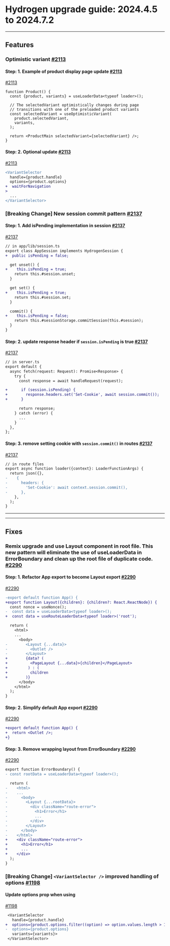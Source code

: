 # Hydrogen upgrade guide: 2024.4.5 to 2024.7.2

----

## Features

### Optimistic variant [#2113](https://github.com/Shopify/hydrogen/pull/2113)

#### Step: 1. Example of product display page update [#2113](https://github.com/Shopify/hydrogen/pull/2113)

[#2113](https://github.com/Shopify/hydrogen/pull/2113)
```.tsx
function Product() {
  const {product, variants} = useLoaderData<typeof loader>();

  // The selectedVariant optimistically changes during page
  // transitions with one of the preloaded product variants
  const selectedVariant = useOptimisticVariant(
    product.selectedVariant,
    variants,
  );

  return <ProductMain selectedVariant={selectedVariant} />;
}
```

#### Step: 2. Optional <VariantSelector /> update [#2113](https://github.com/Shopify/hydrogen/pull/2113)

[#2113](https://github.com/Shopify/hydrogen/pull/2113)
```diff
<VariantSelector
  handle={product.handle}
  options={product.options}
+  waitForNavigation
>
  ...
</VariantSelector>
```

### [Breaking Change] New session commit pattern [#2137](https://github.com/Shopify/hydrogen/pull/2137)

#### Step: 1. Add isPending implementation in session [#2137](https://github.com/Shopify/hydrogen/pull/2137)

[#2137](https://github.com/Shopify/hydrogen/pull/2137)
```diff
// in app/lib/session.ts
export class AppSession implements HydrogenSession {
+  public isPending = false;

  get unset() {
+    this.isPending = true;
    return this.#session.unset;
  }

  get set() {
+    this.isPending = true;
    return this.#session.set;
  }

  commit() {
+    this.isPending = false;
    return this.#sessionStorage.commitSession(this.#session);
  }
}
```

#### Step: 2. update response header if `session.isPending` is true [#2137](https://github.com/Shopify/hydrogen/pull/2137)

[#2137](https://github.com/Shopify/hydrogen/pull/2137)
```diff
// in server.ts
export default {
  async fetch(request: Request): Promise<Response> {
    try {
      const response = await handleRequest(request);

+      if (session.isPending) {
+        response.headers.set('Set-Cookie', await session.commit());
+      }

      return response;
    } catch (error) {
      ...
    }
  },
};
```

#### Step: 3. remove setting cookie with `session.commit()` in routes [#2137](https://github.com/Shopify/hydrogen/pull/2137)

[#2137](https://github.com/Shopify/hydrogen/pull/2137)
```diff
// in route files
export async function loader({context}: LoaderFunctionArgs) {
  return json({},
-    {
-      headers: {
-        'Set-Cookie': await context.session.commit(),
-      },
    },
  );
}
```

----

----

## Fixes

### Remix upgrade and use Layout component in root file. This new pattern will eliminate the use of useLoaderData in ErrorBoundary and clean up the root file of duplicate code. [#2290](https://github.com/Shopify/hydrogen/pull/2290)

#### Step: 1. Refactor App export to become Layout export [#2290](https://github.com/Shopify/hydrogen/pull/2290)

[#2290](https://github.com/Shopify/hydrogen/pull/2290)
```diff
-export default function App() {
+export function Layout({children}: {children?: React.ReactNode}) {
  const nonce = useNonce();
-  const data = useLoaderData<typeof loader>();
+  const data = useRouteLoaderData<typeof loader>('root');

  return (
    <html>
    ...
      <body>
-        <Layout {...data}>
-          <Outlet />
-        </Layout>
+        {data? (
+          <PageLayout {...data}>{children}</PageLayout>
+         ) : (
+          children
+        )}
      </body>
    </html>
  );
}
```

#### Step: 2. Simplify default App export [#2290](https://github.com/Shopify/hydrogen/pull/2290)

[#2290](https://github.com/Shopify/hydrogen/pull/2290)
```diff
+export default function App() {
+  return <Outlet />;
+}
```

#### Step: 3. Remove wrapping layout from ErrorBoundary [#2290](https://github.com/Shopify/hydrogen/pull/2290)

[#2290](https://github.com/Shopify/hydrogen/pull/2290)
```diff
export function ErrorBoundary() {
- const rootData = useLoaderData<typeof loader>();

  return (
-    <html>
-    ...
-      <body>
-        <Layout {...rootData}>
-          <div className="route-error">
-            <h1>Error</h1>
-            ...
-          </div>
-        </Layout>
-      </body>
-    </html>
+    <div className="route-error">
+      <h1>Error</h1>
+      ...
+    </div>
  );
}
```

### [Breaking Change] `<VariantSelector />` improved handling of options [#1198](https://github.com/Shopify/hydrogen/pull/1198)

#### Update options prop when using <VariantSelector />
[#1198](https://github.com/Shopify/hydrogen/pull/1198)
```diff
 <VariantSelector
   handle={product.handle}
+  options={product.options.filter((option) => option.values.length > 1)}
-  options={product.options}
   variants={variants}>
 </VariantSelector>
```
